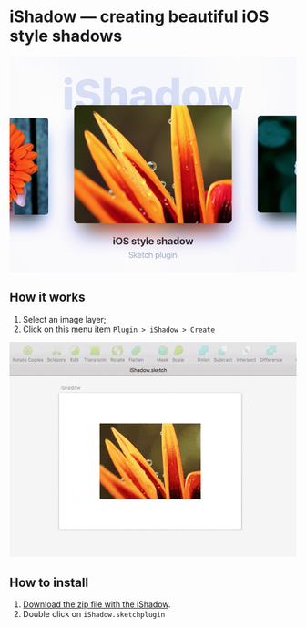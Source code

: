 # iShadow — creating beautiful iOS style shadows

![iShadow](/iShadow.png)

## How it works
1. Select an image layer;
2. Click on this menu item ```Plugin > iShadow > Create```

![New lines](/iShadow.gif)

## How to install
1. [Download the zip file with the iShadow](https://github.com/Volorf/iShadow/archive/master.zip).
2. Double click on ```iShadow.sketchplugin```
